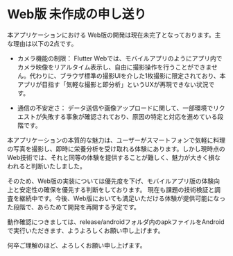 # Web版 未作成の申し送り
本アプリケーションにおける Web版の開発は現在未完了となっております。主な理由は以下の2点です。

- カメラ機能の制限：
Flutter Webでは、モバイルアプリのようにアプリ内でカメラ映像をリアルタイム表示し、自由に撮影操作を行うことができません。代わりに、ブラウザ標準の撮影UIを介した1枚撮影に限定されており、本アプリが目指す「気軽な撮影と即分析」というUXが再現できない状況です。

- 通信の不安定さ：
データ送信や画像アップロードに関して、一部環境でリクエストが失敗する事象が確認されており、原因の特定と対応を進めている段階です。

本アプリケーションの本質的な魅力は、ユーザーがスマートフォンで気軽に料理の写真を撮影し、即時に栄養分析を受け取れる体験にあります。しかし現時点のWeb技術では、それと同等の体験を提供することが難しく、魅力が大きく損なわれると判断いたしました。

そのため、Web版の実装については優先度を下げ、モバイルアプリ版の体験向上と安定性の確保を優先する判断をしております。
現在も課題の技術検証と調査を継続中です。今後、Web版においても満足いただける体験が提供可能になった段階で、あらためて開発を再開する予定です。

動作確認につきましては、release/androidフォルダ内のapkファイルをAndroidで実行いただきます、ようよろしくお願い申し上げます。

何卒ご理解のほど、よろしくお願い申し上げます。
